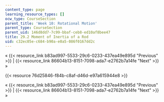 ```yaml
---
content_type: page
learning_resource_types: []
ocw_type: CourseSection
parent_title: 'Week 10: Rotational Motion'
parent_type: CourseSection
parent_uid: 146d8dd7-7c99-bbaf-ceb8-ed10af8bee47
title: 29.2 Moment of Inertia of a Rod
uid: c32ec05e-c684-b90a-e0a5-086f0167dd2c
---
```


« {{< resource_link b83ad997-5533-29c6-0233-437ea49e895d "Previous" >}} | {{< resource_link 86604b13-8151-7098-ada7-e2762b7a14fe "Next" >}} »

{{< resource 76d25846-f84b-c8af-d46d-e97a615944e8 >}}

« {{< resource_link b83ad997-5533-29c6-0233-437ea49e895d "Previous" >}} | {{< resource_link 86604b13-8151-7098-ada7-e2762b7a14fe "Next" >}} »